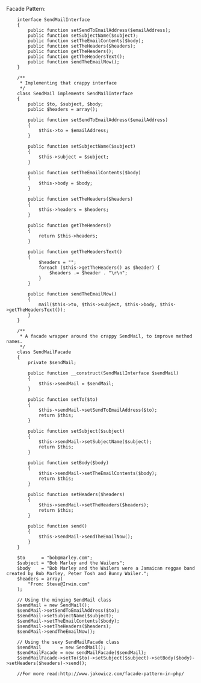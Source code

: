  Facade Pattern:
 
        interface SendMailInterface
        {
            public function setSendToEmailAddress($emailAddress);
            public function setSubjectName($subject);
            public function setTheEmailContents($body);
            public function setTheHeaders($headers);
            public function getTheHeaders();
            public function getTheHeadersText();
            public function sendTheEmailNow();
        }
         
        /**
         * Implementing that crappy interface
         */
        class SendMail implements SendMailInterface
        {
            public $to, $subject, $body;
            public $headers = array();
         
            public function setSendToEmailAddress($emailAddress)
            {
                $this->to = $emailAddress;
            }
            
            public function setSubjectName($subject)
            {
                $this->subject = $subject;
            }
         
            public function setTheEmailContents($body)
            {
                $this->body = $body;
            }
         
            public function setTheHeaders($headers)
            {
                $this->headers = $headers;
            }
         
            public function getTheHeaders()
            {
                return $this->headers;
            }
         
            public function getTheHeadersText()
            {
                $headers = "";
                foreach ($this->getTheHeaders() as $header) {
                    $headers .= $header . "\r\n";
                }
            }
         
            public function sendTheEmailNow()
            {
                mail($this->to, $this->subject, $this->body, $this->getTheHeadersText());
            }
        }
         
        /**
         * A facade wrapper around the crappy SendMail, to improve method names.
         */
        class SendMailFacade
        {
            private $sendMail;
         
            public function __construct(SendMailInterface $sendMail)
            {
                $this->sendMail = $sendMail;
            }
         
            public function setTo($to)
            {
                $this->sendMail->setSendToEmailAddress($to);
                return $this;
            }
            
            public function setSubject($subject)
            {
                $this->sendMail->setSubjectName($subject);
                return $this;
            }
         
            public function setBody($body)
            {
                $this->sendMail->setTheEmailContents($body);
                return $this;
            }
         
            public function setHeaders($headers)
            {
                $this->sendMail->setTheHeaders($headers);
                return $this;
            }
         
            public function send()
            {
                $this->sendMail->sendTheEmailNow();
            }
        }
         
        $to      = "bob@marley.com";
        $subject = "Bob Marley and the Wailers";
        $body    = "Bob Marley and the Wailers were a Jamaican reggae band created by Bob Marley, Peter Tosh and Bunny Wailer.";
        $headers = array(
            "From: Steve@Irwin.com"
        );
         
        // Using the minging SendMail class
        $sendMail = new SendMail();
        $sendMail->setSendToEmailAddress($to);
        $sendMail->setSubjectName($subject);
        $sendMail->setTheEmailContents($body);
        $sendMail->setTheHeaders($headers);
        $sendMail->sendTheEmailNow();
         
        // Using the sexy SendMailFacade class
        $sendMail       = new SendMail();
        $sendMailFacade = new sendMailFacade($sendMail);
        $sendMailFacade->setTo($to)->setSubject($subject)->setBody($body)->setHeaders($headers)->send();
        
        //For more read:http://www.jakowicz.com/facade-pattern-in-php/

